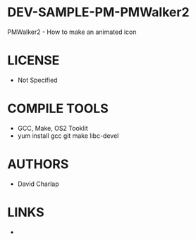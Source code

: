 DEV-SAMPLE-PM-PMWalker2
=======================

PMWalker2 - How to make an animated icon 

LICENSE
===============
* Not Specified

COMPILE TOOLS
===============
* GCC, Make, OS2 Tooklit
* yum install gcc git make libc-devel
 
AUTHORS
===============
* David Charlap

LINKS
===============
* 
